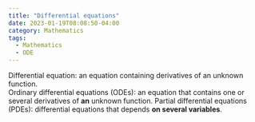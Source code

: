 ```yaml
---
title: "Differential equations"
date: 2023-01-19T08:08:50-04:00
category: Mathematics
tags:
  - Mathematics
  - ODE
---
```


Differential equation: an equation containing derivatives of an unknown function.  
Ordinary differential equations (ODEs): an equation that contains one or several derivatives of __an__ unknown function.
Partial differential equations (PDEs): differential equations that depends __on several variables__.  

